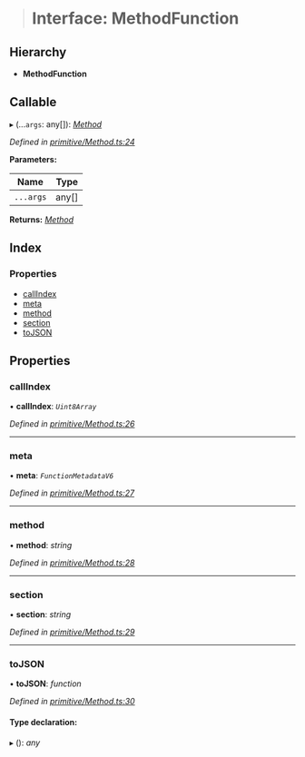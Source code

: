 > # Interface: MethodFunction

## Hierarchy

* **MethodFunction**

## Callable

▸ (...`args`: any[]): *[Method](../classes/_primitive_method_.method.md)*

*Defined in [primitive/Method.ts:24](https://github.com/polkadot-js/api/blob/3d7a460/packages/types/src/primitive/Method.ts#L24)*

**Parameters:**

Name | Type |
------ | ------ |
`...args` | any[] |

**Returns:** *[Method](../classes/_primitive_method_.method.md)*

## Index

### Properties

* [callIndex](_primitive_method_.methodfunction.md#callindex)
* [meta](_primitive_method_.methodfunction.md#meta)
* [method](_primitive_method_.methodfunction.md#method)
* [section](_primitive_method_.methodfunction.md#section)
* [toJSON](_primitive_method_.methodfunction.md#tojson)

## Properties

###  callIndex

• **callIndex**: *`Uint8Array`*

*Defined in [primitive/Method.ts:26](https://github.com/polkadot-js/api/blob/3d7a460/packages/types/src/primitive/Method.ts#L26)*

___

###  meta

• **meta**: *`FunctionMetadataV6`*

*Defined in [primitive/Method.ts:27](https://github.com/polkadot-js/api/blob/3d7a460/packages/types/src/primitive/Method.ts#L27)*

___

###  method

• **method**: *string*

*Defined in [primitive/Method.ts:28](https://github.com/polkadot-js/api/blob/3d7a460/packages/types/src/primitive/Method.ts#L28)*

___

###  section

• **section**: *string*

*Defined in [primitive/Method.ts:29](https://github.com/polkadot-js/api/blob/3d7a460/packages/types/src/primitive/Method.ts#L29)*

___

###  toJSON

• **toJSON**: *function*

*Defined in [primitive/Method.ts:30](https://github.com/polkadot-js/api/blob/3d7a460/packages/types/src/primitive/Method.ts#L30)*

#### Type declaration:

▸ (): *any*